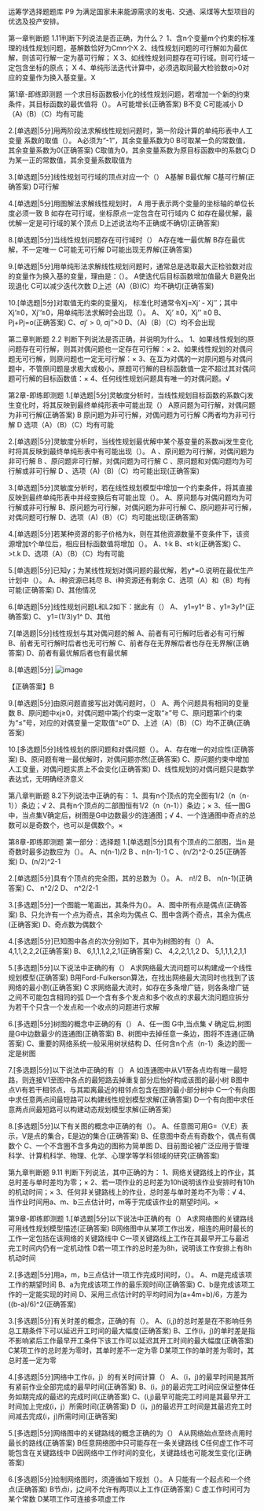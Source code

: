 运筹学选择题题库
P9 
为满足国家未来能源需求的发电、交通、采煤等大型项目的优选及投产安排。

第一章判断题
1.11判断下列说法是否正确，为什么？
1、含n个变量m个约束的标准理的线性规划问题，基解数恰好为Cmn个X
2、线性规划问题的可行解如为最优解，则该可行解一定为基可行解； X
3、如线性规划问题存在可行域。则可行域一定包含坐标的原点； X
4、单纯形法迭代计算中，必须选取同最大检验数σj>0对应的变量作为换入基变量。X

第1章-即练即测题
一个求目标函数极小化的线性规划问题，若增加一个新的约束条件，其目标函数的最优值将（）。
A可能增长(正确答案)
B不变
C可能减小
D（A)（B）（C）均有可能

2.[单选题|5分]用两阶段法求解线性规划问题时，第一阶段计算的单纯形表中人工变量
系数的取值（）。
A必须为“-1”，其余变量系数为0
B可取某一负的常数值，其余变量系数为0(正确答案)
C取值为0，其余变量系数为原目标函数中的系数Cj
D为某一正的常数值，其余变量系数取值为

3.[单选题|5分]线性规划可行域的顶点对应一个（）
A基解
B最优解
C基可行解(正确答案)
D可行解

4.[单选题|5分]用图解法求解线性规划时，
A 用于表示两个变量的坐标轴的单位长度必须一致
B 如存在可行域，坐标原点一定包含在可行域内
C 如存在最优解，最优解一定是可行域的某个顶点
D上述说法均不正确或不确切(正确答案)

8.[单选题|5分]当线性规划问题存在可行域时（）
A存在唯一最优解
B存在最优解，不一定唯一
C可能无可行解
D可能出现无界解(正确答案)

9.[单选题|5分]用单纯形法求解线性规划问题时，通常总是选取最大正检验数对应的变量作为换入基的变量，理由是：（）。
A使迭代后目标函数增加值最大
B避免出现退化
C可以减少迭代次数
D上述（A)（B)(C）均不确切(正确答案)

10.[单选题|5分]对取值无约束的变量Xj，
标准化时通常令Xj=Xj’ - Xj’’；其中Xj’≥0，Xj’’≥0，用单纯形法求解时会出现（）。
A、 Xj’ ≥0，Xj’’ ≥0
B、 Pj+Pj=o(正确答案)
C、σj’ > 0, σj’’>0
D、（A)（B）（C）均不会出现

第二章判断题
2.2 判断下列说法是否正确，并说明为什么。
1、如果线性规划的原问题存在可行解，则其对偶问题也一定存在可行解：×
2、如果线性规划的对偶问题无可行解，则原问题也一定无可行解：×
3、在互为对偶的一对原问题与对偶问题中，不管原问题是求极大或极小，原题可行解的目标函数值一定不超过其对偶问题可行解的目标函数值：×
4、任何线性规划问题具有唯一的对偶问题。√

第2章-即练即测题
1.[单选题|5分]灵敏度分析时，当线性规划目标函数的系数Cj发生变化时，将其反映到最终单纯形表中可能出现（）
A原问题为可行解，对偶问题为非可行解(正确答案)
B 原问题为非可行解，对偶问题为可行解
C两者均为非可行解
D 选项（A）（B）（C）均有可能

2.[单选题|5分]灵敏度分析时，当线性规划最优解中某个基变量的系数aij发生变化时将其反映到最终单纯形表中有可能出现（）。
A 、原问题为可行解，对偶问题为非可行解
B 、原问题非可行解，对偶问题为可行解
C 、原问题和对偶问题均为可行解或非可行解
D 、选项（A)（B)（C）均可能出现(正确答案)

3.[单选题|5分]灵敏度分析时，若在线性规划模型中增加一个约束条件，将其直接反映到最终单纯形表中并经变换后有可能出现（）。
A、原问题与对偶问题均为可行解或非可行解
B、原问题为可行解，对偶问题为非可行解
C、原问题非可行解，对偶问题可行解
D、选项（A)（B）（C）均可能出现(正确答案)

4.[单选题|5分]若某种资源的影子价格为k，则在其他资源数量不变条件下，该资源增加t个单位后，相应目标函数值将增加（）。
A、t·k
B、≤t·k(正确答案)
C、>t.k
D、选项（A）（B）（C）均有可能

5.[单选题|5分]已知y；为某线性规划对偶问题的最优解，若y*=0.说明在最优生产计划中（）。
A、i种资源已耗尽
B、i种资源还有剩余
C、选项（A）和（B）均有可能(正确答案)
D、其他情况

6.[单选题|5分]线性规划问题L和L2如下：据此有（）
A、 y1=y1^
B 、y1=3y1^(正确答案)
C、 y1=(1/3)y1^
D、其他

7.[单选题|5分]线性规划与其对偶问题的解
A、前者有可行解时后者必有可行解
B、前者无可行解时后者也无可行解
C、前者存在无界解后者也存在无界解(正确答案)
D、前者有最优解后者也有最优解

8.[单选题|5分]
![image](https://github.com/chocookie7/My_Practice_7/assets/96895927/d6f7dd92-05ef-4193-85ca-23d8f2d684df)


【正确答案】B

9.[单选题|5分]由原问题直接写出对偶问题时，（）
A、两个问题具有相同的变量数
B、原问题中xj≥0，对偶问题中第j个约束一定取“≥”号
C、原问题第i个约束为“≤”号，对应的对偶变量一定取值“≥0”
D、上述（A）（B）（C）均不正确(正确答案)

10.[多选题|5分]线性规划的原问题和对偶问题（）。
A、存在唯一的对应性(正确答案)
B、原问题有唯一最优解时，对偶问题亦然(正确答案)
C、原问题约束中增加人工变量，对偶问题实质上不会变化(正确答案)
D、线性规划的对偶问题只是数学表达式，无明确经济意义

第八章判断题
8.2下列说法中正确的有：
1、具有n个顶点的完全图有1/2（n（n-1））条边；√
2、具有n个顶点的二部图恒有1/2（n（n-1））条边；×
3、任一图G中，当点集V确定后，树图是G中边数最少的连通图；√
4、一个连通图中奇点的总数可以是奇数个，也可以是偶数个。×

第8章-即练即测题
第一部分：选择题
1.[单选题|5分]具有个顶点的二部图，当n 是奇数时最多边数应为（）。
A、n(n-1)/2
B 、n(n-1)-1
C 、(n/2)^2-0.25(正确答案)
D、(n/2)^2-1

2.[单选题|5分]具有个顶点的完全图，其的总数为（）。
A、	n!/2
B、	n(n-1)(正确答案)
C、	n^2/2
D、	n^2/2-1

3.[多选题|5分]一个图能一笔画出，其条件为(）。
A、图中所有点是偶点(正确答案)
B、只允许有一个点为奇点，其余均为偶点
C、图中含两个奇点，其余为偶点(正确答案)
D、奇点数为偶数个

4.[多选题|5分]已知图中各点的次分别如下，其中为树图的有（）
A、 4,1,1,2,2,2(正确答案)
B、 6,1,1,1,2,2,1(正确答案)
C、 4,2,2,1,1,2
D、 5,1,1,1,2,1,1

5.[多选题|5分]以下说法中正确的有（）
A求网络最大流问题可以构建成一个线性规划模型(正确答案)
B用Ford-Fulkerson算法，在找出网络最大流同时也找到了该网络的最小割(正确答案)
C 求网络最大流时，如存在多条增广链，则各条增广链之间不可能包含相同的弧
D一个含有多个发点和多个收点的求最大流问题应拆分为若干个只含一个发点和一个收点的问题进行求解

6.[多选题|5分]树图的概念中正确的有（）
A、任一图 G中,当点集 √ 确定后,树图是G中边数最少的连通图(正确答案)
B、树图中去掉任意一条边，图将不连通(正确答案)
C、重要的网络系统一般采用树状结构
D、任何含n个点（n-1）条边的图一定是树图

7.[多选题|5分]以下说法中正确的有（）
A 如连通图中从V1至各点均有唯一最短路，则连接V1至图中各点的最短路去掉重复部分后怡好构成该图的最小树
B图中点Vi有若干相邻点，与其距离最近的相邻点包含在图的最小部分树中
C一个有向图中求任意两点间最短路可以构建线性规划模型求解(正确答案)
D一个有向图中求任意两点间最短路可以构建动态规划模型求解(正确答案)

8.[多选题|5分]以下有关图的概念中正确的有（）。
A、任意图可用G=（V,E）表示，V是点的集合，E是边的集合(正确答案)
B、任意图中奇点有奇数个，偶点有偶数个
C、一个不含圈不含多角边的图称为简单图
D、目前图论被广泛应用于管理科学、计算机科学、物理、化学、心理学等学科领域的研究(正确答案)

第九章判断题
9.11 判断下列说法，其中正确的为：
1、网络关键路线上的作业，其总时差与单时差均为零；×
2、若一项作业的总时差为10h说明该作业安排时有10h的机动时间；×
3、任何非关键路线上的作业，总时差与单时差均不为零：√
4、当作业时间用a、m、b三点估计时，m等于完成该作业的期望时间。×

第9章-即练即测题
1.[单选题|5分]以下说法中正确的有（）
A求网络图的关键路线可用线性规划模型描述(正确答案)
B网络图中从某项工作出发，相连的用时最长的工作一定包括在该网络的关键路线中
C一项关键路线上工作在其最早开工与最迟完工时间内仍有一定机动性
D若一项工作的总时差为8h，说明该工作安排上有8h机动时间

2.[多选题|5分]用a，m，b三点估计一项工作完成时间时，（）。
A、m是完成该项工作的期望时间
B、a为完成该项工作的最乐观时间(正确答案)
C、b是完成该项工作的一定能实现的时间
D、采用三点估计时的平均时间为(a+4m+b)/6，方差为((b-a)/6)^2(正确答案)

3.[多选题|5分]有关时差的概念，正确的有（）。
A、(i,j)的总时差是在不影响任务总工期条件下可以延迟开工时间的最大幅度(正确答案)
B、工作(i，j)的单时差是指不影响紧后工作最早开工条件下该工作可以延迟其开工时间的最大幅度(正确答案)
C某项工作的总时差为零时，其单时差不一定为零
D某项工作的单时差为零时，其总时差一定为零

4.[多选题|5分]网络中工作(i，j）的有关时间计算（）
A、（i，j)的最早时间是其所有紧前作业全部完成的最早时间(正确答案)
B、(i，j)的最迟完工时间应保证整体任务如期完成的最迟的完成时间(正确答案)
C、(i,j)最早可能完工时间是其最早开工时间加上完成(i，j）所需时间(正确答案)
D（i，j)的最迟开工时间是其最迟完工时间减去完成(i，j)所需时间(正确答案)

5.[多选题|5分]网络图中的关键路线的概念正确的为（）
A从网络始点至终点用时最长的路线(正确答案)
B任意网络图中只可能存在一条关键路线
C任何虚工作不可能包含在关键路线中
D因网络中工作时间的变化，关键路线也可能发生变化(正确答案)

6.[多选题|5分]绘制网络图时，须遵循如下规划（）。
A 只能有一个起点和一个终点(正确答案)
B节点i，j之间不允许有两项以上工作(正确答案)
C 虚工作时间可为某个常数
D某项工作可连接多项虚工作
